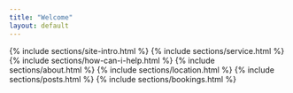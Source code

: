 ```yaml
---
title: "Welcome"
layout: default
---
```


<div id="top"></div>
{% include sections/site-intro.html %}
{% include sections/service.html %}
{% include sections/how-can-i-help.html %}
{% include sections/about.html %}
{% include sections/location.html %}
{% include sections/posts.html %}
{% include sections/bookings.html %}
